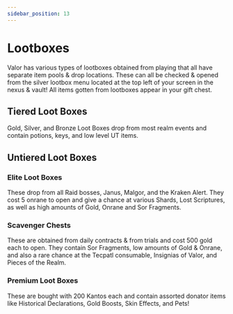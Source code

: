 ```yaml
---
sidebar_position: 13
---
```


# Lootboxes
Valor has various types of lootboxes obtained from playing that all have separate item pools & drop locations. These can all be checked & opened from the silver lootbox menu located at the top left of your screen in the nexus & vault! All items gotten from lootboxes appear in your gift chest.

## Tiered Loot Boxes
Gold, Silver, and Bronze Loot Boxes drop from most realm events and contain potions, keys, and low level UT items.


## Untiered Loot Boxes

### Elite Loot Boxes
These drop from all Raid bosses, Janus, Malgor, and the Kraken Alert. They cost 5 onrane to open and give a chance at various Shards, Lost Scriptures, as well as high amounts of Gold, Onrane and Sor Fragments.

### Scavenger Chests
These are obtained from daily contracts & from trials and cost 500 gold each to open. They contain Sor Fragments, low amounts of Gold & Onrane, and also a rare chance at the Tecpatl consumable, Insignias of Valor, and Pieces of the Realm.

### Premium Loot Boxes
These are bought with 200 Kantos each and contain assorted donator items like Historical Declarations, Gold Boosts, Skin Effects, and Pets!